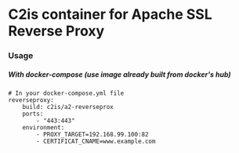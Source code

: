 # C2is container for Apache SSL Reverse Proxy  

### Usage  

##### With docker-compose (use image already built from docker's hub)
```
# In your docker-compose.yml file
reverseproxy:
    build: c2is/a2-reverseprox
    ports:
        - "443:443"
    environment:
        - PROXY_TARGET=192.168.99.100:82
        - CERTIFICAT_CNAME=www.example.com
```


